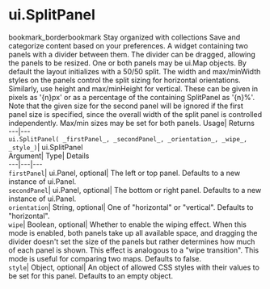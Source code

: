  
#  ui.SplitPanel 
bookmark_borderbookmark Stay organized with collections  Save and categorize content based on your preferences.
A widget containing two panels with a divider between them. The divider can be dragged, allowing the panels to be resized. One or both panels may be ui.Map objects. 
By default the layout initializes with a 50/50 split. The width and max/minWidth styles on the panels control the split sizing for horizontal orientations. Similarly, use height and max/minHeight for vertical. These can be given in pixels as '{n}px' or as a percentage of the containing SplitPanel as '{n}%'.
Note that the given size for the second panel will be ignored if the first panel size is specified, since the overall width of the split panel is controlled independently. Max/min sizes may be set for both panels.
Usage| Returns  
---|---  
`ui.SplitPanel( _firstPanel_, _secondPanel_, _orientation_, _wipe_, _style_)`| ui.SplitPanel  
Argument| Type| Details  
---|---|---  
`firstPanel`| ui.Panel, optional| The left or top panel. Defaults to a new instance of ui.Panel.  
`secondPanel`| ui.Panel, optional| The bottom or right panel. Defaults to a new instance of ui.Panel.  
`orientation`| String, optional| One of "horizontal" or "vertical". Defaults to "horizontal".  
`wipe`| Boolean, optional| Whether to enable the wiping effect. When this mode is enabled, both panels take up all available space, and dragging the divider doesn't set the size of the panels but rather determines how much of each panel is shown. This effect is analogous to a "wipe transition". This mode is useful for comparing two maps. Defaults to false.  
`style`| Object, optional| An object of allowed CSS styles with their values to be set for this panel. Defaults to an empty object.  
